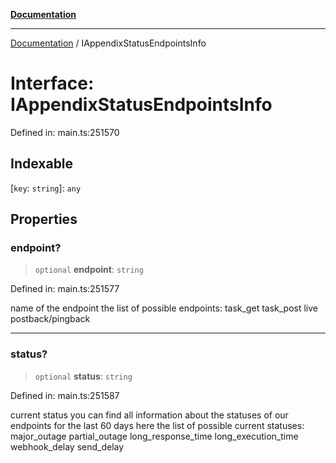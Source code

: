 [**Documentation**](../README.md)

***

[Documentation](../README.md) / IAppendixStatusEndpointsInfo

# Interface: IAppendixStatusEndpointsInfo

Defined in: main.ts:251570

## Indexable

\[`key`: `string`\]: `any`

## Properties

### endpoint?

> `optional` **endpoint**: `string`

Defined in: main.ts:251577

name of the endpoint
the list of possible endpoints:
task_get
task_post
live
postback/pingback

***

### status?

> `optional` **status**: `string`

Defined in: main.ts:251587

current status
you can find all information about the statuses of our endpoints for the last 60 days here
the list of possible current statuses:
major_outage
partial_outage
long_response_time
long_execution_time
webhook_delay
send_delay
